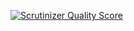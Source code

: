 [![Scrutinizer Quality Score](https://scrutinizer-ci.com/g/newage/AudioManager/badges/quality-score.png?s=6aaf3c31ce15cebd1d4bed718cd41fd2d921fd31)](https://scrutinizer-ci.com/g/newage/AudioManager/)